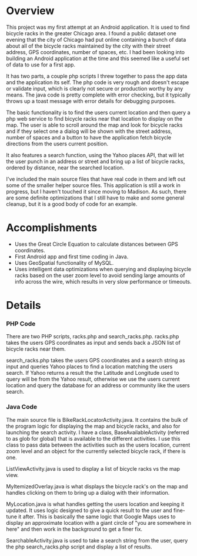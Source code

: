 Overview
========

This project was my first attempt at an Android application.  It is used to find bicycle racks in the greater Chicago area.  I found a public dataset one evening that the city of Chicago had put online containing a bunch of data about all of the bicycle racks maintained by the city with their street address, GPS coordinates, number of spaces, etc.  I had been looking into building an Android application at the time and this seemed like a useful set of data to use for a first app.

It has two parts, a couple php scripts I threw together to pass the app data and the application its self.  The php code is very rough and doesn't escape or validate input, which is clearly not secure or production worthy by any means.  The java code is pretty complete with error checking, but it typically throws up a toast message with error details for debugging purposes.

The basic functionality is to find the users current location and then query a php web service to find bicycle racks near that location to display on the map.  The user is able to scroll around the map and look for bicycle racks and if they select one a dialog will be shown with the street address, number of spaces and a button to have the application fetch bicycle directions from the users current position.

It also features a search function, using the Yahoo places API, that will let the user punch in an address or street and bring up a list of bicycle racks, ordered by distance, near the searched location.

I've included the main source files that have real code in them and left out some of the smaller helper source files.  This application is still a work in progress, but I haven't touched it since moving to Madison.  As such, there are some definite optimizations that I still have to make and some general cleanup, but it is a good body of code for an example.

Accomplishments
===============

* Uses the Great Circle Equation to calculate distances between GPS coordinates.
* First Android app and first time coding in Java.
* Uses GeoSpatial functionality of MySQL.
* Uses intelligent data optimizations when querying and displaying bicycle racks based on the user zoom level to avoid sending large amounts of info across the wire, which results in very slow performance or timeouts.

Details
=======

### PHP Code ###
There are two PHP scripts, racks.php and search_racks.php.  racks.php takes the users GPS coordinates as input and sends back a JSON list of bicycle racks near them.

search_racks.php takes the users GPS coordinates and a search string as input and queries Yahoo places to find a location matching the users search.  If Yahoo returns a result the the Latitude and Longitude used to query will be from the Yahoo result, otherwise we use the users current location and query the database for an address or community like the users search.

### Java Code ###
The main source file is BikeRackLocatorActivity.java.  It contains the bulk of the program logic for displaying the map and bicycle racks, and also for launching the search activity.  I have a class, BaseAvailableActivity (referred to as glob for global) that is available to the different activities.  I use this class to pass data between the activities such as the users location, current zoom level and an object for the currently selected bicycle rack, if there is one.

ListViewActivity.java is used to display a list of bicycle racks vs the map view.

MyItemizedOverlay.java is what displays the bicycle rack's on the map and handles clicking on them to bring up a dialog with their information.

MyLocation.java is what handles getting the users location and keeping it updated.  It uses logic designed to give a quick result to the user and fine-tune it after.  This is basically the same logic that Google Maps uses to display an approximate location with a giant circle of "you are somewhere in here" and then work in the background to get a finer fix.

SearchableActivity.java is used to take a search string from the user, query the php search_racks.php script and display a list of results.

